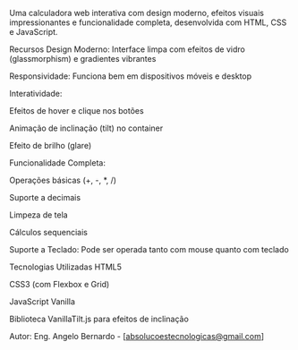 Uma calculadora web interativa com design moderno, efeitos visuais impressionantes e funcionalidade completa, desenvolvida com HTML, CSS e JavaScript.

Recursos
Design Moderno: Interface limpa com efeitos de vidro (glassmorphism) e gradientes vibrantes

Responsividade: Funciona bem em dispositivos móveis e desktop

Interatividade:

Efeitos de hover e clique nos botões

Animação de inclinação (tilt) no container

Efeito de brilho (glare)

Funcionalidade Completa:

Operações básicas (+, -, *, /)

Suporte a decimais

Limpeza de tela

Cálculos sequenciais

Suporte a Teclado: Pode ser operada tanto com mouse quanto com teclado

Tecnologias Utilizadas
HTML5

CSS3 (com Flexbox e Grid)

JavaScript Vanilla

Biblioteca VanillaTilt.js para efeitos de inclinação


Autor:
Eng. Angelo Bernardo - [absolucoestecnologicas@gmail.com]
